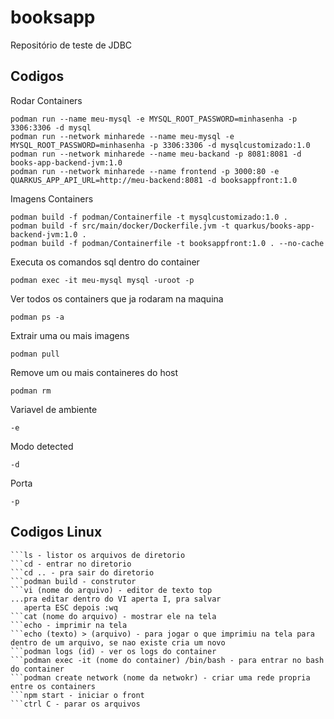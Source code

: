 # booksapp
Repositório de teste de JDBC

## Codigos

Rodar Containers
```shell script
podman run --name meu-mysql -e MYSQL_ROOT_PASSWORD=minhasenha -p 3306:3306 -d mysql 
podman run --network minharede --name meu-mysql -e MYSQL_ROOT_PASSWORD=minhasenha -p 3306:3306 -d mysqlcustomizado:1.0
podman run --network minharede --name meu-backand -p 8081:8081 -d books-app-backend-jvm:1.0
podman run --network minharede --name frontend -p 3000:80 -e QUARKUS_APP_API_URL=http://meu-backend:8081 -d booksappfront:1.0
```
Imagens Containers
```shell script 
podman build -f podman/Containerfile -t mysqlcustomizado:1.0 .
podman build -f src/main/docker/Dockerfile.jvm -t quarkus/books-app-backend-jvm:1.0 .
podman build -f podman/Containerfile -t booksappfront:1.0 . --no-cache
```
Executa os comandos sql dentro do container
```shell script
podman exec -it meu-mysql mysql -uroot -p
```

Ver todos os containers que ja rodaram na maquina
```shell script
podman ps -a
```
Extrair uma ou mais imagens
```shell script
podman pull
```
Remove um ou mais containeres do host
```shell script
podman rm
```
Variavel de ambiente
```shell script
-e
```
Modo detected
```shell script
-d 
```
Porta
```shell script
-p
```

## Codigos Linux
```pwd - diretorio que estou
```ls - listor os arquivos de diretorio
```cd - entrar no diretorio
```cd .. - pra sair do diretorio
```podman build - construtor
```vi (nome do arquivo) - editor de texto top
...pra editar dentro do VI aperta I, pra salvar
   aperta ESC depois :wq
```cat (nome do arquivo) - mostrar ele na tela
```echo - imprimir na tela
```echo (texto) > (arquivo) - para jogar o que imprimiu na tela para dentro de um arquivo, se nao existe cria um novo
```podman logs (id) - ver os logs do container
```podman exec -it (nome do container) /bin/bash - para entrar no bash do container
```podman create network (nome da netwokr) - criar uma rede propria entre os containers
```npm start - iniciar o front
```ctrl C - parar os arquivos



